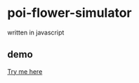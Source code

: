 # poi-flower-simulator
written in javascript

## demo
[Try me here](https://htmlpreview.github.io/?https://github.com/frankdeath/poi-flower-simulator/blob/master/double.html)
